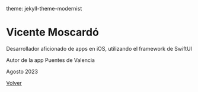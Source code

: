 theme: jekyll-theme-modernist
# Vicente Moscardó

Desarrollador aficionado de apps en iOS, utilizando el framework de SwiftUI

Autor de la app Puentes de Valencia

Agosto 2023

[Volver](https://vmoscardo.github.io)
